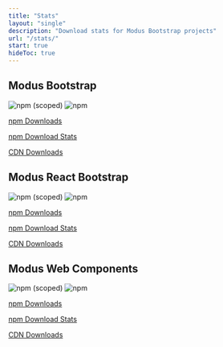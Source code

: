 ```yaml
---
title: "Stats"
layout: "single"
description: "Download stats for Modus Bootstrap projects"
url: "/stats/"
start: true
hideToc: true
---
```


## Modus Bootstrap

<img alt="npm (scoped)" class="mb-2 mr-2" src="https://img.shields.io/npm/v/@trimbleinc/modus-bootstrap">
<img alt="npm" class="mb-2" src="https://img.shields.io/npm/dm/@trimbleinc/modus-bootstrap">

[npm Downloads](https://www.npmjs.com/package/@trimbleinc/modus-bootstrap)

[npm Download Stats](https://npm-stat.com/charts.html?package=%40trimbleinc%2Fmodus-bootstrap&from=2021-01-01&to=2022-02-06)

[CDN Downloads](https://www.jsdelivr.com/package/npm/@trimbleinc/modus-bootstrap)

## Modus React Bootstrap

<img alt="npm (scoped)" class="mb-2 mr-2" src="https://img.shields.io/npm/v/@trimbleinc/modus-react-bootstrap">
<img alt="npm" class="mb-2" src="https://img.shields.io/npm/dm/@trimbleinc/modus-react-bootstrap">

[npm Downloads](https://www.npmjs.com/package/@trimbleinc/modus-react-bootstrap)

[npm Download Stats](https://npm-stat.com/charts.html?package=%40trimbleinc%2Fmodus-react-bootstrap&from=2021-11-01&to=2022-02-06)

[CDN Downloads](https://www.jsdelivr.com/package/npm/@trimbleinc/modus-react-bootstrap)

## Modus Web Components

<img alt="npm (scoped)" class="mb-2 mr-2" src="https://img.shields.io/npm/v/@trimble-oss/modus-web-components">
<img alt="npm" class="mb-2" src="https://img.shields.io/npm/dm/@trimble-oss/modus-web-components">

[npm Downloads](https://www.npmjs.com/package/@trimble-oss/modus-web-components)

[npm Download Stats](https://npm-stat.com/charts.html?package=%40trimble-oss%2Fmodus-web-components&from=2021-11-01&to=2022-02-06)

[CDN Downloads](https://www.jsdelivr.com/package/npm/@trimble-oss/modus-web-components)
